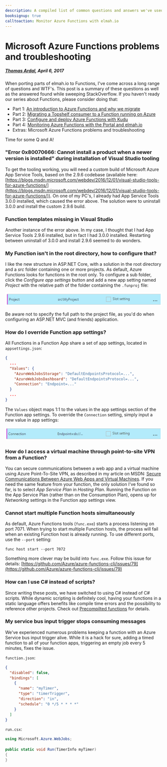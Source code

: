 ```yaml
---
description: A compiled list of common questions and answers we've used when troubleshooting Azure Function problems.
booksignup: true
calltoaction: Monitor Azure Functions with elmah.io
---
```


# Microsoft Azure Functions problems and troubleshooting

##### [Thomas Ardal](http://elmah.io/about/), April 6, 2017

When porting parts of elmah.io to Functions, I've come across a long range of questions and WTF's. This post is a summary of these questions as well as the answered found while sweeping StackOverflow. If you haven't ready our series about Functions, please consider doing that:

- Part 1: [An introduction to Azure Functions and why we migrate](https://blog.elmah.io/migrating-from-windows-services-to-azure-functions/)
- Part 2: [Migrating a Topshelf consumer to a Function running on Azure](https://blog.elmah.io/migrating-a-topshelf-consumer-to-a-function-running-on-azure/)
- Part 3: [Configure and deploy Azure Functions with Kudu](https://blog.elmah.io/configure-and-deploy-azure-functions-with-kudu/)
- Part 4: [Monitoring Azure Functions with the Portal and elmah.io](https://blog.elmah.io/monitoring-azure-functions-with-the-portal-and-elmah-io/)
- Extras: Microsoft Azure Functions problems and troubleshooting

Time for some Q and A!

### "Error 0x80070666: Cannot install a product when a newer version is installed" during installation of Visual Studio tooling

To get the tooling working, you will need a custom build of Microsoft Azure App Service Tools, based on the 2.9.6 codebase (available here: [https://blogs.msdn.microsoft.com/webdev/2016/12/01/visual-studio-tools-for-azure-functions/](https://blogs.msdn.microsoft.com/webdev/2016/12/01/visual-studio-tools-for-azure-functions/)). On one of my PC's, I already had App Service Tools 3.0.0 installed, which caused the error above. The solution were to uninstall 3.0.0 and install the custom 2.9.6 build.

### Function templates missing in Visual Studio

Another instance of the error above. In my case, I thought that I had App Service Tools 2.9.6 installed, but in fact I had 3.0.0 installed. Restarting between uninstall of 3.0.0 and install 2.9.6 seemed to do wonders.

### My Function isn't in the root directory, how to configure that?

I like the new structure in ASP.NET Core, with a solution in the root directory and a _src_ folder containing one or more projects. As default, Azure Functions looks for functions in the root only. To configure a sub folder, click the _Configure app settings_ button and add a new app setting named _Project_ with the relative path of the folder containing the `.funproj` file:

![Configure Project](images/function_app_settings.png)

Be aware not to specify the full path to the project file, as you'd do when configuring an ASP.NET MVC (and friends) application.

### How do I override Function app settings?

All Functions in a Function App share a set of app settings, located in `appsettings.json`:

```json
{
  ...
  "Values": {
    "AzureWebJobsStorage": "DefaultEndpointsProtocol=...",
    "AzureWebJobsDashboard": "DefaultEndpointsProtocol=...",
    "Connection": "Endpoint=..."
  }
  ...
}
```

The `Values` object maps 1:1 to the values in the app settings section of the Function app settings. To override the `Connection` setting, simply input a new value in app settings:

![Override Function app setting](images/override_function_app_setting.png)

### How do I access a virtual machine through point-to-site VPN from a Function?

You can secure communications between a web app and a virtual machine using Azure Point-To-Site VPN, as described in my article on MSDN: [Secure Communications Between Azure Web Apps and Virtual Machines](https://blogs.msdn.microsoft.com/mvpawardprogram/2016/03/01/secure-communications-between-azure-web-apps-and-virtual-machines/). If you need the same feature from your function, the only solution I've found so far, is to select _App Service Plan_ in _Hosting Plan_. Running the Function on the App Service Plan (rather than on the Consumption Plan), opens up for _Networking_ settings in the Function app settings view.

### Cannot start multiple Function hosts simultaneously

As default, Azure Functions tools (`func.exe`) starts a process listening on port 7071. When trying to start multiple Function hosts, the process will fail when an existing Function host is already running. To use different ports, use the `--port` setting:

```
func host start --port 7072
```

Something more clever may be build into `func.exe`. Follow this issue for details: [https://github.com/Azure/azure-functions-cli/issues/79](https://github.com/Azure/azure-functions-cli/issues/79)

### How can I use C# instead of scripts?

Since writing these posts, we have switched to using C# instead of C# scripts. While dynamic scripting is definitely cool, having your functions in a static language offers benefits like compile time errors and the possibility to reference other projects. Check out [Precompilted functions](https://github.com/Azure/azure-webjobs-sdk-script/wiki/Precompiled-functions) for details.

### My service bus  input trigger stops consuming messages

We've experienced numerous problems keeping a function with an Azure Service bus input trigger alive. While it is a hack for sure, adding a timed function to all of your function apps, triggering an empty job every 5 minutes, fixes the issue.

`function.json`:

```json
{
  "disabled": false,
  "bindings": [
    {
      "name": "myTimer",
      "type": "timerTrigger",
      "direction": "in",
      "schedule": "0 */5 * * * *"
    }
  ]
}
```

`run.csx`:

```csharp
using Microsoft.Azure.WebJobs;

public static void Run(TimerInfo myTimer)
{
}
```